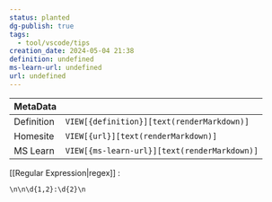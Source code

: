 ```yaml
---
status: planted
dg-publish: true
tags:
  - tool/vscode/tips
creation_date: 2024-05-04 21:38
definition: undefined
ms-learn-url: undefined
url: undefined
---
```


| MetaData   |                                              |
| ---------- | -------------------------------------------- |
| Definition | `VIEW[{definition}][text(renderMarkdown)]`   |
| Homesite   | `VIEW[{url}][text(renderMarkdown)]`          |
| MS Learn   | `VIEW[{ms-learn-url}][text(renderMarkdown)]` |

[[Regular Expression|regex]] :  
```
\n\n\d{1,2}:\d{2}\n
```
